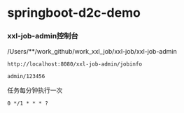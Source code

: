 # springboot-d2c-demo

### xxl-job-admin控制台
/Users/**/work_github/work_xxl_job/xxl-job/xxl-job-admin

```
http://localhost:8080/xxl-job-admin/jobinfo

admin/123456
```

任务每分钟执行一次
```
0 */1 * * * ?
```


